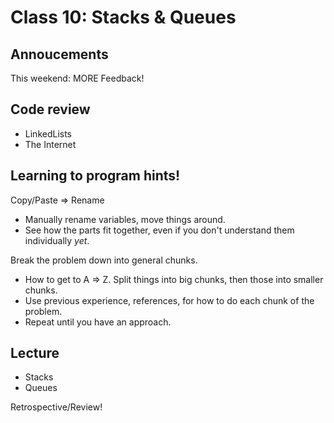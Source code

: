 # Class 10: Stacks & Queues

## Annoucements

This weekend: MORE Feedback!
  
## Code review

- LinkedLists
- The Internet
  
## Learning to program hints!

Copy/Paste => Rename
- Manually rename variables, move things around.  
- See how the parts fit together, even if you don't understand them individually _yet_.

Break the problem down into general chunks.
- How to get to A => Z.  Split things into big chunks, then those into smaller chunks.
- Use previous experience, references, for how to do each chunk of the problem.
- Repeat until you have an approach.

## Lecture

- Stacks
- Queues

Retrospective/Review!